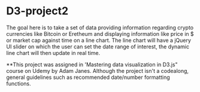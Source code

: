 # D3-project2
The goal here is to take a set of data providing information regarding crypto currencies like Bitcoin or Eretheum and displaying information like price in $ or market cap against time on a line chart. The line chart will have a jQuery UI slider on which the user can set the date range of interest, the dynamic line chart will then update in real time.

**This project was assigned in 'Mastering data visualization in D3.js" course on Udemy by Adam Janes. Although the project isn't a codealong, general guidelines such as recommended date/number formatting functions.
